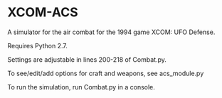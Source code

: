XCOM-ACS
========

A simulator for the air combat for the 1994 game XCOM: UFO Defense.

Requires Python 2.7.

Settings are adjustable in lines 200-218 of Combat.py.

To see/edit/add options for craft and weapons, see acs_module.py

To run the simulation, run Combat.py in a console.
